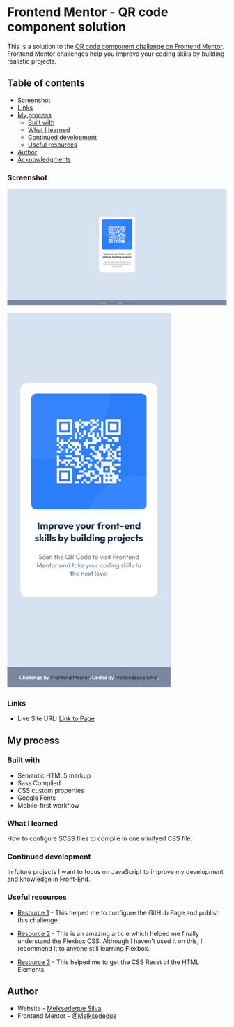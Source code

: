 # Frontend Mentor - QR code component solution

This is a solution to the [QR code component challenge on Frontend Mentor](https://www.frontendmentor.io/challenges/qr-code-component-iux_sIO_H). Frontend Mentor challenges help you improve your coding skills by building realistic projects. 

## Table of contents

- [Screenshot](#screenshot)
- [Links](#links)
- [My process](#my-process)
  - [Built with](#built-with)
  - [What I learned](#what-i-learned)
  - [Continued development](#continued-development)
  - [Useful resources](#useful-resources)
- [Author](#author)
- [Acknowledgments](#acknowledgments)

### Screenshot

![](./screenshot-desktop.jpg)

![](./screenshot-mobile.jpg)

### Links

- Live Site URL: [Link to Page](https://melksedeque.github.io/qr-code-component/)

## My process

### Built with

- Semantic HTML5 markup
- Sass Compiled
- CSS custom properties
- Google Fonts
- Mobile-first workflow

### What I learned

How to configure SCSS files to compile in one minifyed CSS file.

### Continued development

In future projects I want to focus on JavaScript to improve my development and knowledge in Front-End.

### Useful resources

- [Resource 1](https://www.freecodecamp.org/news/publish-your-website-netlify-github/) - This helped me to configure the GitHub Page and publish this challenge.

- [Resource 2](https://css-tricks.com/snippets/css/a-guide-to-flexbox/) - This is an amazing article which helped me finally understand the Flexbox CSS. Although I haven't used it on this, I recommend it to anyone still learning Flexbox.

- [Resource 3](https://www.boag.online/blog/css-reset) - This helped me to get the CSS Reset of the HTML Elements.

## Author

- Website - [Melksedeque Silva](https://github.com/Melksedeque/)
- Frontend Mentor - [@Melksedeque](https://www.frontendmentor.io/profile/Melksedeque)